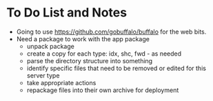 # To Do List and Notes

- Going to use <https://github.com/gobuffalo/buffalo> for the web bits.
- Need a package to work with the app package
  - unpack package
  - create a copy for each type: idx, shc, fwd - as needed
  - parse the directory structure into something
  - identify specific files that need to be removed or edited for this server type
  - take appropriate actions
  - repackage files into their own archive for deployment
